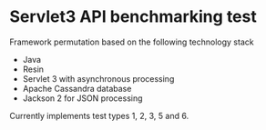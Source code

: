 
# Servlet3 API benchmarking test

Framework permutation based on the following technology stack

* Java
* Resin
* Servlet 3 with asynchronous processing
* Apache Cassandra database
* Jackson 2 for JSON processing

Currently implements test types 1, 2, 3, 5 and 6.


